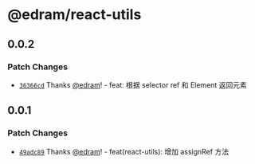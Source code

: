 # @edram/react-utils

## 0.0.2

### Patch Changes

- [`36366cd`](https://github.com/edram/packages/commit/36366cdc64d12c5e0484f57bafe081c71ec624df) Thanks [@edram](https://github.com/edram)! - feat: 根据 selector ref 和 Element 返回元素

## 0.0.1

### Patch Changes

- [`49adc89`](https://github.com/edram/packages/commit/49adc892b3ec569a705d98a268803644f4e61b6c) Thanks [@edram](https://github.com/edram)! - feat(react-utils): 增加 assignRef 方法
